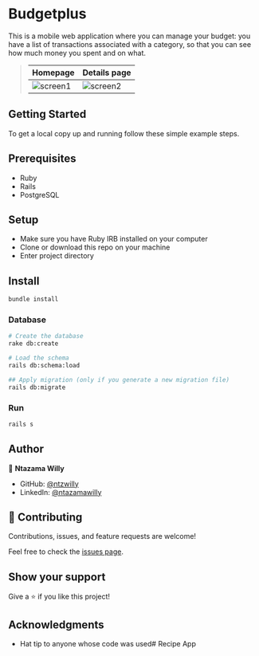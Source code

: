 # Budgetplus

This is a mobile web application where you can manage your budget: you have a list of transactions associated with a category, so that you can see how much money you spent and on what.

> |Homepage|Details page|
> |-------------------------------------|-------------------------------------|
> |![screen1](https://user-images.githubusercontent.com/9049260/154673640-28a66eff-be3e-4e85-93b7-60b1c9b3f747.png) | ![screen2](https://user-images.githubusercontent.com/9049260/154673687-4180322b-3da4-4b64-822b-533870b56c1b.png)|!

## Getting Started

To get a local copy up and running follow these simple example steps.

## Prerequisites
  - Ruby
  - Rails
  - PostgreSQL

## Setup

- Make sure you have Ruby IRB installed on your computer
- Clone or download this repo on your machine
- Enter project directory
## Install

```sh
bundle install
```

### Database

```sh
# Create the database
rake db:create

# Load the schema
rails db:schema:load

## Apply migration (only if you generate a new migration file)
rails db:migrate
```
### Run

```sh
rails s
```
## Author

👤 **Ntazama Willy**

- GitHub: [@ntzwilly](https://github.com/ntzwilly)
- LinkedIn: [@ntazamawilly](https://linkedin.com/in/ntazama-willy-b676b7aa)

## 🤝 Contributing

Contributions, issues, and feature requests are welcome!

Feel free to check the [issues page](../../issues/).

## Show your support

Give a ⭐️ if you like this project!

## Acknowledgments

- Hat tip to anyone whose code was used# Recipe App

